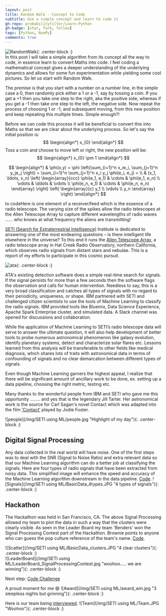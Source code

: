 ```yaml
---
layout: post
title: Random Walk - Concept to Code
subtitle: Use a simple concept and learn to code it 
gh-repo: probabilityfilter/Learn-Python
gh-badge: [star, fork, follow]
tags: [Python, NumPy]
comments: true
---
```


![RandomWalk](/img/RandomWalk/GaltonBoard.jpg "Galton Board"){: .center-block :}  
In this post I will take a simple algorithm from its concept all the way to code, in essence learn to convert Maths into code. I feel coding a mathematical concept gives a deeper understanding of the underlying dynamics and allows for some fun experimentation while yielding some cool pictures. So let us start with Random Walk.

The premise is that you start with a number on a number line, in the simple case a 0, then randomly pick either a 1 or a -1, say by tossing a coin. If you get a +1 then you take one step to the right, aka the positive side, whereas if you get a -1 then take one step to the left, the negative side. Now repeat the process of choosing 1 or -1, and subsequent moving, from this new position and keep repeating this multiple times. Simple enough?!

Before we can code this process it will be beneficial to convert this into Maths so that we are clear about the underlying process. So let's say the initial position is:  
$$ \begin{align*} x_{0} \end{align*} $$
Toss a coin and choose to move left or right, the new position will be:  
$$ \begin{align*} x_{0} \pm 1 \end{align*} $$


$$
\begin{align*}
  & \phi(x,y) = \phi \left(\sum_{i=1}^n x_ie_i, \sum_{j=1}^n y_je_j \right)
  = \sum_{i=1}^n \sum_{j=1}^n x_i y_j \phi(e_i, e_j) = \\
  & (x_1, \ldots, x_n) \left( \begin{array}{ccc}
      \phi(e_1, e_1) & \cdots & \phi(e_1, e_n) \\
      \vdots & \ddots & \vdots \\
      \phi(e_n, e_1) & \cdots & \phi(e_n, e_n)
    \end{array} \right)
  \left( \begin{array}{c}
      y_1 \\
      \vdots \\
      y_n
    \end{array} \right)
\end{align*}
$$

to codeHere is one element of a receiver/feed which is the essence of a radio telescope. The varying size of the spikes allow the radio telescopes at the Allen Telescope Array to capture different wavelengths of radio waves ...... who knows at what frequency the aliens are transmitting!  

[SETI (Search for Extraterrestrial Intelligence)](https://www.seti.org/) Institute is dedicated to answering one of the most endearing questions – is there intelligent life elsewhere in the universe? To this end it runs the [Allen Telescope Array](https://www.seti.org/seti-institute/project/details/fact-sheet), a radio telescope array in Hat Creek Radio Observatory, northern California, which observes radio signals from distant stars and nebulae. This is a report of my efforts to participate in this cosmic pursuit.

![ata](https://upload.wikimedia.org/wikipedia/commons/0/0c/C_G-K_-_DSC_0421.jpg "Radio Telescope"){: .center-block :}  

ATA's existing detection software does a simple real-time search for signals. If the signal persists for more than a few seconds then the software flags the observation and calls for human intervention. Needless to say, this is a very broad classification and catches all types of signals with no regard to their periodicity, uniqueness, or shape. IBM partnered with SETI and challenged citizen scientists to use the tools of Machine Learning to classify the radio signals. IBM provided tools like Bluemix, Data Science Experience, Apache Spark Enterprise cluster, and simulated data. A Slack channel was opened for discussions and collaboration.

While the application of Machine Learning to SETI’s radio telescope data will serve to answer the ultimate question, it will also help development of better tools to probe numerous astronomical phenomenon like galaxy evolution, identify planetary systems, detect and characterize solar flares etc. Lessons learned from this analysis will be transferable to other fields like medical diagnosis, which shares lots of traits with astronomical data in terms of confounding of signals and no clear demarcation between different types of signals.

Even though Machine Learning garners the highest appeal, I realize that there will be significant amount of ancillary work to be done, ex. setting up a data pipeline, choosing the right metric, testing etc.

Many thanks to the wonderful people from IBM and SETI who gave me this opportunity ........ and yes that is the legendary Jill Tarter. Her astronomical work is the source for Carl Sagan's novel Contact which was adapted into the film ['Contact'](https://en.wikipedia.org/wiki/Contact_(1997_American_film)) played by Jodie Foster.

![people](/img/SETI using ML/people.jpg "Highlight of my day"){: .center-block :}  

## Digital Signal Processing
Any data collected in the real world will have noise. One of the first steps was to deal with the SNR (Signal to Noise Ratio) and extra relevant data so that our Machine Learning algorithm can do a better job at classifying the signals. Here are four types of radio signals that have been extracted from noisy data. This simplified image will enhance the speed and accuracy of the Machine Learning algorithm downstream in the data pipeline. [Code](https://github.com/probabilityfilter/ML-SETI-IBM/blob/master/notebooks/ArunPrimary_testset_preview_DSP.ipynb).
![Signals](/img/SETI using ML/BasicData_4types.JPG "4 types of signals"){: .center-block :}  

## Hackathon
The Hackathon was held in San Francisco, CA. The above Signal Processing allowed my team to plot the data in such a way that the clusters were clearly visible. As seen in the Leader Board my team 'Benders' won the Signal Processing Contest part of the Hackathon. Brownie points to anyone who can guess the pop culture reference of the team's name. [Code](https://github.com/probabilityfilter/ML-SETI-IBM/blob/master/notebooks/Arun_nonNN%2BHakcathonBasic.ipynb).

![Scatter](/img/SETI using ML/BasicData_clusters.JPG "4 clear clusters"){: .center-block :}  
![LeaderBoard](/img/SETI using ML/LeaderBoard_SignalProcessingContest.jpg "woohoo..... we are winning"){: .center-block :}  

Next step: [Code Challenge](https://probabilityfilter.github.io/2017-09-10-SETI-IBM-CodeChallenge/)

A proud moment for me :smile:
![Award](/img/SETI using ML/award_win.jpg "3 sleepless nights but grinning"){: .center-block :}

Here is our team being [interviewed](https://youtu.be/yYk4eNAVR1k?t=1197).
![Team](/img/SETI using ML/Team.JPG "Woohoo"){: .center-block :}  
